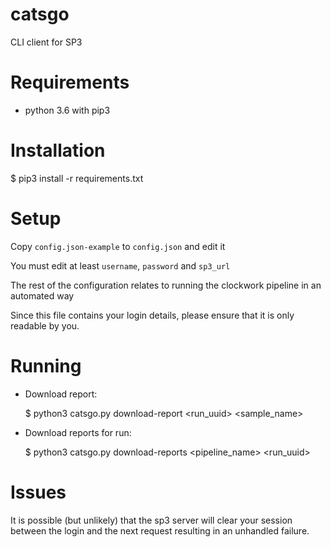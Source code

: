 # catsgo

CLI client for SP3

# Requirements

- python 3.6 with pip3

# Installation

$ pip3 install -r requirements.txt

# Setup

Copy `config.json-example` to `config.json` and edit it

You must edit at least `username`, `password` and `sp3_url`

The rest of the configuration relates to running the clockwork pipeline in an automated way

Since this file contains your login details, please ensure that it is only readable by you.

# Running

- Download report:

    $ python3 catsgo.py download-report <run_uuid> <sample_name>

- Download reports for run:

    $ python3 catsgo.py download-reports <pipeline_name> <run_uuid>

# Issues

It is possible (but unlikely) that the sp3 server will clear your session between the login and the next request resulting in an unhandled failure.